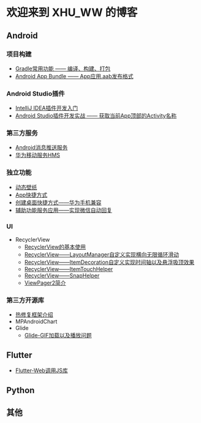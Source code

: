 # 欢迎来到 XHU_WW 的博客

## Android

### 项目构建
 - [Gradle常用功能 —— 编译、构建、打包](./android/project/gradle的简单使用.md)
 - [Android App Bundle —— App应用.aab发布格式](./android/project/AndroidAppBundle.md)
 
### Android Studio插件
 - [IntelliJ IDEA插件开发入门](https://blog.csdn.net/ww897532167/article/details/105878955)
 - [Android Studio插件开发实战 —— 获取当前App顶部的Activity名称](https://blog.csdn.net/ww897532167/article/details/105882890)

### 第三方服务
 - [Android消息推送服务](./android/mobile_service/android_cloud_message.md)
 - [华为移动服务HMS](./android/mobile_service/hms.md)
 
### 独立功能
 - [动态壁纸](./android/mobile_service/hms.md)
 - [App快捷方式](./android/mobile_service/hms.md)
 - [创建桌面快捷方式——华为手机兼容](./android/separate_function/创建桌面快捷方式之兼容华为手机.md)
 - [辅助功能服务应用——实现微信自动回复](./android/separate_function/辅助功能服务应用之微信自动回复.md)
 
### UI
- RecyclerView
  - [RecyclerView的基本使用](./android/ui/recyclerview/RecyclerView的基本使用.md)
  - [RecyclerView——LayoutManager自定义实现横向无限循环滑动](./android/ui/recyclerview/RecyclerView-LayoutManager自定义实现横向无限循环滑动.md])
  - [RecyclerView——ItemDecoration自定义实现时间轴以及悬浮吸顶效果](./android/ui/recyclerview/RecyclerView-ItemDecoration自定义.md) 
  - [RecyclerView——ItemTouchHelper][3] 
  - [RecyclerView——SnapHelper][3] 
  - [ViewPager2简介][3] 

### 第三方开源库
- [热修复框架介绍](./android/third_party_framework/热修复框架介绍.md)
- MPAndroidChart
- Glide
  - [Glide-GIF加载以及播放问题](./android/third_party_framework/Glide-GIF加载以及播放问题.md)

## Flutter

 - [Flutter-Web调用JS库][3] 
 
## Python

## 其他


  [1]: https://blog.csdn.net/ww897532167/article/details/85868622
  [3]: https://blog.csdn.net/ww897532167/article/details/86187058


